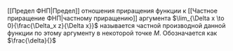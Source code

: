 [[Предел ФНП|Предел]] отношения приращения функции к [[Частное приращение ФНП|частному приращению]] аргумента $\lim_{\Delta x \to 0}{\frac{\Delta_x z}{\Delta x}}$ называется частной производной данной функции по этому аргументу в некоторой точке $M$.
Обозначается как $\frac{\delta}{}$
